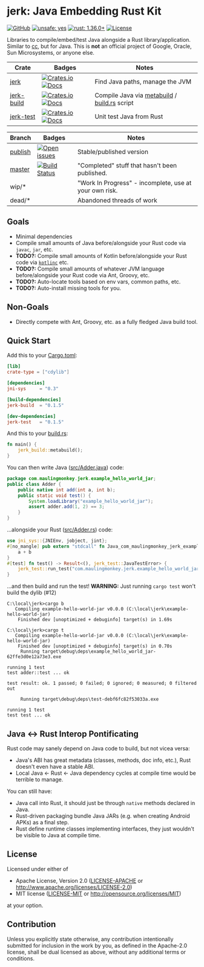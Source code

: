 # **jerk**: **J**ava **E**mbedding **R**ust **K**it

[![GitHub](https://img.shields.io/github/stars/MaulingMonkey/jerk.svg?label=GitHub&style=social)](https://github.com/MaulingMonkey/jerk)
[![unsafe: yes](https://img.shields.io/github/search/MaulingMonkey/jerk/unsafe%2bextension%3Ars?color=yellow&label=unsafe)](https://github.com/MaulingMonkey/jerk/search?q=unsafe+extension%3Ars)
[![rust: 1.36.0+](https://img.shields.io/badge/rust-1.36.0%2B-green.svg)](https://gist.github.com/MaulingMonkey/c81a9f18811079f19326dac4daa5a359#minimum-supported-rust-versions-msrv)
[![License](https://img.shields.io/crates/l/jerk.svg)](https://github.com/MaulingMonkey/jerk)

Libraries to compile/embed/test Java alongside a Rust library/application.
Similar to [cc], but for Java.
This is **not** an official project of Google, Oracle, Sun Microsystems, or anyone else.

| Crate         | Badges | Notes |
| ------------- | ------ | ----- |
| [jerk](https://github.com/MaulingMonkey/jerk/tree/master/jerk)                | [![Crates.io](https://img.shields.io/crates/v/jerk.svg)](https://crates.io/crates/jerk)             [![Docs](https://docs.rs/jerk/badge.svg)](https://docs.rs/jerk/)              | Find Java paths, manage the JVM
| [jerk-build](https://github.com/MaulingMonkey/jerk/tree/master/jerk-build)    | [![Crates.io](https://img.shields.io/crates/v/jerk-build.svg)](https://crates.io/crates/jerk-build) [![Docs](https://docs.rs/jerk-build/badge.svg)](https://docs.rs/jerk-build/)  | Compile Java via [metabuild] / [build.rs] script
| [jerk-test](https://github.com/MaulingMonkey/jerk/tree/master/jerk-test)      | [![Crates.io](https://img.shields.io/crates/v/jerk-test.svg)](https://crates.io/crates/jerk-test)   [![Docs](https://docs.rs/jerk-test/badge.svg)](https://docs.rs/jerk-test/)    | Unit test Java from Rust

| Branch | Badges | Notes |
| ------ | ------ | ----- |
| [publish](https://github.com/MaulingMonkey/jerk/tree/publish) | [![Open issues](https://img.shields.io/github/issues-raw/MaulingMonkey/jerk.svg)](https://github.com/MaulingMonkey/jerk/issues) | Stable/published version
| [master](https://github.com/MaulingMonkey/jerk/tree/master)   | [![Build Status](https://travis-ci.org/MaulingMonkey/jerk.svg)](https://travis-ci.org/MaulingMonkey/jerk) | "Completed" stuff that hasn't been published.
| wip/*                                                         | | "Work In Progress" - incomplete, use at your own risk.
| dead/*                                                        | | Abandoned threads of work

## Goals

* Minimal dependencies
* Compile small amounts of Java before/alongside your Rust code via `javac`, `jar`, etc.
* **TODO?:** Compile small amounts of Kotlin before/alongside your Rust code via [`kotlinc`] etc.
* **TODO?:** Compile small amounts of whatever JVM language before/alongside your Rust code via Ant, Groovy, etc.
* **TODO?:** Auto-locate tools based on env vars, common paths, etc.
* **TODO?:** Auto-install missing tools for you.

## Non-Goals

* Directly compete with Ant, Groovy, etc. as a fully fledged Java build tool.

## Quick Start

Add this to your [Cargo.toml](https://github.com/MaulingMonkey/jerk/blob/master/example-hello-world-jar/Cargo.toml#L10-L20):

```toml
[lib]
crate-type = ["cdylib"]

[dependencies]
jni-sys     = "0.3"

[build-dependencies]
jerk-build  = "0.1.5"

[dev-dependencies]
jerk-test   = "0.1.5"
```

And this to your [build.rs](https://github.com/MaulingMonkey/jerk/blob/master/example-hello-world-jar/build.rs):

```rust
fn main() {
    jerk_build::metabuild();
}
```

You can then write Java ([src/Adder.java](https://github.com/MaulingMonkey/jerk/blob/master/example-hello-world-jar/src/Adder.java)) code:

```java
package com.maulingmonkey.jerk.example_hello_world_jar;
public class Adder {
    public native int add(int a, int b);
    public static void test() {
        System.loadLibrary("example_hello_world_jar");
        assert adder.add(1, 2) == 3;
    }
}
```

...alongside your Rust ([src/Adder.rs](https://github.com/MaulingMonkey/jerk/blob/master/example-hello-world-jar/src/Adder.rs)) code:

```rust
use jni_sys::{JNIEnv, jobject, jint};
#[no_mangle] pub extern "stdcall" fn Java_com_maulingmonkey_jerk_example_1hello_1world_1jar_Adder_add__II(_env: *mut JNIEnv, _this: jobject, a: jint, b: jint) -> jint {
    a + b
}
#[test] fn test() -> Result<(), jerk_test::JavaTestError> {
    jerk_test::run_test("com.maulingmonkey.jerk.example_hello_world_jar", "Adder", "test")
}
```

...and then build and run the test!  **WARNING:** Just running `cargo test` won't build the dylib (#12)

```
C:\local\jerk>cargo b
   Compiling example-hello-world-jar v0.0.0 (C:\local\jerk\example-hello-world-jar)
    Finished dev [unoptimized + debuginfo] target(s) in 1.69s                                                                                                                                                              

C:\local\jerk>cargo t
   Compiling example-hello-world-jar v0.0.0 (C:\local\jerk\example-hello-world-jar)
    Finished dev [unoptimized + debuginfo] target(s) in 0.70s                                                                                                                                                              
     Running target\debug\deps\example_hello_world_jar-62ffe3d0e12a73e3.exe

running 1 test
test adder::test ... ok

test result: ok. 1 passed; 0 failed; 0 ignored; 0 measured; 0 filtered out

     Running target\debug\deps\test-debf6fc82f53033a.exe

running 1 test
test test ... ok
```

## Java <-> Rust Interop Pontificating

Rust code may sanely depend on Java code to build, but not vicea versa:
* Java's ABI has great metadata (classes, methods, doc info, etc.), Rust doesn't even have a stable ABI.
* Local Java <- Rust <- Java dependency cycles at compile time would be terrible to manage.

You can still have:
* Java call into Rust, it should just be through `native` methods declared in Java.
* Rust-driven packaging bundle Java JARs (e.g. when creating Android APKs) as a final step.
* Rust define runtime classes implementing interfaces, they just wouldn't be visible to Java at compile time.

## License

Licensed under either of

* Apache License, Version 2.0 ([LICENSE-APACHE](LICENSE-APACHE) or http://www.apache.org/licenses/LICENSE-2.0)
* MIT license ([LICENSE-MIT](LICENSE-MIT) or http://opensource.org/licenses/MIT)

at your option.

## Contribution

Unless you explicitly state otherwise, any contribution intentionally submitted
for inclusion in the work by you, as defined in the Apache-2.0 license, shall be
dual licensed as above, without any additional terms or conditions.

<!-- https://doc.rust-lang.org/1.4.0/complement-project-faq.html#why-dual-mit/asl2-license? -->
<!-- https://rust-lang-nursery.github.io/api-guidelines/necessities.html#crate-and-its-dependencies-have-a-permissive-license-c-permissive -->
<!-- https://choosealicense.com/licenses/apache-2.0/ -->
<!-- https://choosealicense.com/licenses/mit/ -->

[cc]:                       https://crates.io/crates/cc
[`kotlinc`]:                https://kotlinlang.org/docs/tutorials/command-line.html
[build.rs]:                 https://doc.rust-lang.org/cargo/reference/build-scripts.html
[metabuild]:                https://github.com/rust-lang/rfcs/blob/master/text/2196-metabuild.md
